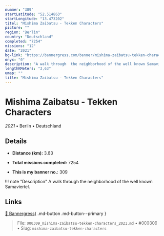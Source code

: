 ```yaml
---
nummer: "309"
startLatitude: "52.514863"
startLongitude: "13.473202"
titel: "Mishima Zaibatsu - Tekken Characters"
picture: ""
region: "Berlin"
country: "Deutschland"
completed: "7254"
missions: "12"
date: "2021"
bg-link: "https://bannergress.com/banner/mishima-zaibatsu-tekken-characters-8f8e"
onyx: "0"
description: "A walk through  the neighborhood of the well known Samaviertel."
lengthKMeters: "3,63"
umap: ""
title: "Mishima Zaibatsu - Tekken Characters"
---
```

# Mishima Zaibatsu - Tekken Characters

*2021* • Berlin • Deutschland



## Details
- **Distance (km):** 3.63

- **Total missions completed:** 7254
- **This is my banner no.:** 309


!!! note "Description"
    A walk through  the neighborhood of the well known Samaviertel.



## Links
[🔗 Bannergress](https://bannergress.com/banner/mishima-zaibatsu-tekken-characters-8f8e){ .md-button .md-button--primary }



> File: `000309_mishima-zaibatsu-tekken-characters_2021.md` • #000309 • Slug: `mishima-zaibatsu-tekken-characters`
